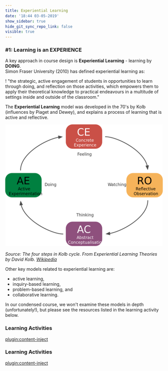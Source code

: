 ```yaml
---
title: Experiential Learning
date: '18:44 03-05-2019'
show_sidebar: true
hide_git_sync_repo_link: false
visible: true
---
```


### #1: Learning is an EXPERIENCE
A key approach in course design is **Experiential Learning** - learning by **DOING**.  
Simon Fraser University (2010) has defined experiential learning as:

! "the strategic, active engagement of students in opportunities to learn through doing, and reflection on those activities, which empowers them to apply their theoretical knowledge to practical endeavours in a multitude of settings inside and outside of the classroom."

The **Experiential Learning** model was developed in the 70's by Kolb (influences by Piaget and Dewey), and explains a process of learning that is active and reflective.

![](1280px-The_Four_Steps_in_Kolb_Cycle.svg.png)

*Source: The four steps in Kolb cycle. From Experiential Learning Theories by David Kolb. [Wikipedia](https://en.wikipedia.org/wiki/File:The_Four_Steps_in_Kolb_Cycle.svg)*

Other key models related to experiential learning are:
- active learning,
- inquiry-based learning,
- problem-based learning, and
- collaborative learning.

In our condensed course, we won't examine these models in depth (unfortunately!), but please see the resources listed in the learning activity below.

### Learning Activities
[plugin:content-inject](../../_1-5)

### Learning Activities
[plugin:content-inject](../../_1-50)

